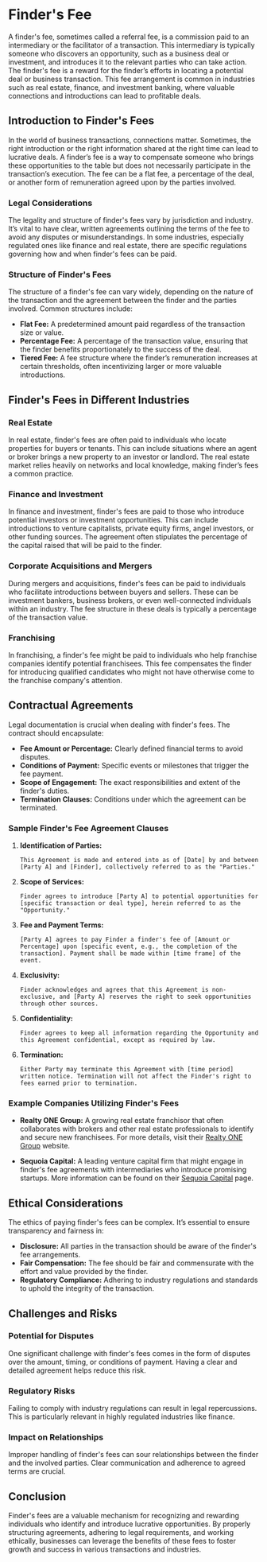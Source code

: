 # Finder's Fee

A finder's fee, sometimes called a referral fee, is a commission paid to an intermediary or the facilitator of a transaction. This intermediary is typically someone who discovers an opportunity, such as a business deal or investment, and introduces it to the relevant parties who can take action. The finder's fee is a reward for the finder’s efforts in locating a potential deal or business transaction. This fee arrangement is common in industries such as real estate, finance, and investment banking, where valuable connections and introductions can lead to profitable deals.

## Introduction to Finder's Fees

In the world of business transactions, connections matter. Sometimes, the right introduction or the right information shared at the right time can lead to lucrative deals. A finder’s fee is a way to compensate someone who brings these opportunities to the table but does not necessarily participate in the transaction’s execution. The fee can be a flat fee, a percentage of the deal, or another form of remuneration agreed upon by the parties involved.

### Legal Considerations

The legality and structure of finder's fees vary by jurisdiction and industry. It’s vital to have clear, written agreements outlining the terms of the fee to avoid any disputes or misunderstandings. In some industries, especially regulated ones like finance and real estate, there are specific regulations governing how and when finder's fees can be paid.

### Structure of Finder's Fees

The structure of a finder's fee can vary widely, depending on the nature of the transaction and the agreement between the finder and the parties involved. Common structures include:
- **Flat Fee:** A predetermined amount paid regardless of the transaction size or value.
- **Percentage Fee:** A percentage of the transaction value, ensuring that the finder benefits proportionately to the success of the deal.
- **Tiered Fee:** A fee structure where the finder’s remuneration increases at certain thresholds, often incentivizing larger or more valuable introductions.

## Finder's Fees in Different Industries

### Real Estate

In real estate, finder's fees are often paid to individuals who locate properties for buyers or tenants. This can include situations where an agent or broker brings a new property to an investor or landlord. The real estate market relies heavily on networks and local knowledge, making finder’s fees a common practice.

### Finance and Investment

In finance and investment, finder's fees are paid to those who introduce potential investors or investment opportunities. This can include introductions to venture capitalists, private equity firms, angel investors, or other funding sources. The agreement often stipulates the percentage of the capital raised that will be paid to the finder.

### Corporate Acquisitions and Mergers

During mergers and acquisitions, finder's fees can be paid to individuals who facilitate introductions between buyers and sellers. These can be investment bankers, business brokers, or even well-connected individuals within an industry. The fee structure in these deals is typically a percentage of the transaction value.

### Franchising

In franchising, a finder's fee might be paid to individuals who help franchise companies identify potential franchisees. This fee compensates the finder for introducing qualified candidates who might not have otherwise come to the franchise company's attention.

## Contractual Agreements

Legal documentation is crucial when dealing with finder's fees. The contract should encapsulate:
- **Fee Amount or Percentage:** Clearly defined financial terms to avoid disputes.
- **Conditions of Payment:** Specific events or milestones that trigger the fee payment.
- **Scope of Engagement:** The exact responsibilities and extent of the finder's duties.
- **Termination Clauses:** Conditions under which the agreement can be terminated.

### Sample Finder's Fee Agreement Clauses

1. **Identification of Parties:**
    ```
    This Agreement is made and entered into as of [Date] by and between [Party A] and [Finder], collectively referred to as the "Parties."
    ```

2. **Scope of Services:**
    ```
    Finder agrees to introduce [Party A] to potential opportunities for [specific transaction or deal type], herein referred to as the "Opportunity."
    ```

3. **Fee and Payment Terms:**
    ```
    [Party A] agrees to pay Finder a finder's fee of [Amount or Percentage] upon [specific event, e.g., the completion of the transaction]. Payment shall be made within [time frame] of the event.
    ```

4. **Exclusivity:**
    ```
    Finder acknowledges and agrees that this Agreement is non-exclusive, and [Party A] reserves the right to seek opportunities through other sources.
    ```

5. **Confidentiality:**
    ```
    Finder agrees to keep all information regarding the Opportunity and this Agreement confidential, except as required by law.
    ```

6. **Termination:**
    ```
    Either Party may terminate this Agreement with [time period] written notice. Termination will not affect the Finder's right to fees earned prior to termination.
    ```

### Example Companies Utilizing Finder's Fees

- **Realty ONE Group:** A growing real estate franchisor that often collaborates with brokers and other real estate professionals to identify and secure new franchisees. For more details, visit their [Realty ONE Group](https://www.realtyonegroup.com/) website.
  
- **Sequoia Capital:** A leading venture capital firm that might engage in finder's fee agreements with intermediaries who introduce promising startups. More information can be found on their [Sequoia Capital](https://www.sequoiacap.com/) page.

## Ethical Considerations

The ethics of paying finder's fees can be complex. It’s essential to ensure transparency and fairness in:
- **Disclosure:** All parties in the transaction should be aware of the finder's fee arrangements.
- **Fair Compensation:** The fee should be fair and commensurate with the effort and value provided by the finder.
- **Regulatory Compliance:** Adhering to industry regulations and standards to uphold the integrity of the transaction.

## Challenges and Risks

### Potential for Disputes

One significant challenge with finder's fees comes in the form of disputes over the amount, timing, or conditions of payment. Having a clear and detailed agreement helps reduce this risk.

### Regulatory Risks

Failing to comply with industry regulations can result in legal repercussions. This is particularly relevant in highly regulated industries like finance.

### Impact on Relationships

Improper handling of finder's fees can sour relationships between the finder and the involved parties. Clear communication and adherence to agreed terms are crucial.

## Conclusion

Finder's fees are a valuable mechanism for recognizing and rewarding individuals who identify and introduce lucrative opportunities. By properly structuring agreements, adhering to legal requirements, and working ethically, businesses can leverage the benefits of these fees to foster growth and success in various transactions and industries.